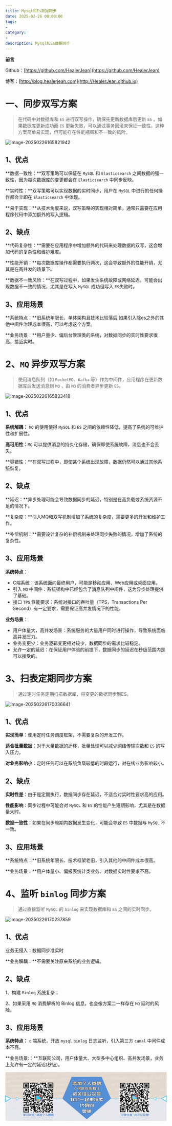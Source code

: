 ```yaml
---
title: Mysql和Es数据同步
date: 2025-02-26 00:00:00
tags: 
- 
category: 
- 
description: Mysql和Es数据同步
---
```


**前言**     

 Github：[https://github.com/HealerJean](https://github.com/HealerJean)         

 博客：[http://blog.healerjean.com](http://HealerJean.github.io)          

# 一、同步双写方案

> 在代码中对数据库和 `ES` 进行双写操作，确保先更新数据库后更新 `ES` 。如果数据库更新成功而 `ES` 更新失败，可以通过事务回滚来保证一致性。这种方案简单易实现，但可能存在性能瓶颈和不一致的风险。 

![image-20250226165821942](/Users/zhangyujin1/Desktop/HealerJean/HCode/HealerJean.github.io/blogImages/image-20250226165821942.png)

## 1、优点

**数据一致性：**双写策略可以保证在 `MySQL` 和 `Elasticsearch` 之间数据的强一致性，因为每次数据库的变更都会在 `Elasticsearch` 中同步反映。

**实时性：**双写策略可以实现数据的实时同步，用户在 `MySQL` 中进行的任何操作都会立即在 `Elasticsearch` 中体现。   

**易于实现：**从技术角度来说，双写策略的实现相对简单，通常只需要在应用程序代码中添加额外的写入逻辑。



## 2、缺点

**代码复杂性：**需要在应用程序中增加额外的代码来处理数据的双写，这会增加代码的复杂性和维护难度。   

**性能开销：**每次数据库操作都需要执行两次，这会导致额外的性能开销，尤其是在高并发的场景下。

**数据不一致风险：**在双写过程中，如果发生系统故障或网络延迟，可能会出现数据不一致的情况，尤其是在写入 `MySQL` 成功但写入 `ES`失败时。



## 3、应用场景

**系统特点：**旧系统年限长、单体架构且技术比较落后,如果引入除es之外的其他中间件治理成本很高，可以考虑这个方案。   

**业务场景：**用户量少、偏后台管理类的系统，对数据同步的实时性要求很高，接近实时。



# 2、`MQ` 异步双写方案

> 使用消息队列（如 `RocketMQ`、`Kafka` 等）作为中间件，应用程序在更新数据库后发送消息到 `MQ` ，由 `MQ` 的消费者异步更新 `ES`。

![image-20250226165833418](/Users/zhangyujin1/Desktop/HealerJean/HCode/HealerJean.github.io/blogImages/image-20250226165833418.png)



## **1、优点**

**系统解耦：** `MQ` 的使用使得 `MySQL` 和 `ES` 之间的依赖性降低，提高了系统的可维护性和扩展性。    

**高可用性：**`MQ` 可以提供消息的持久化存储，确保即使系统故障，消息也不会丢失。   

**容错性：**在双写过程中，即使某个系统出现故障，数据仍然可以通过其他系统恢复。



## 2、缺点

**延迟：**异步处理可能会导致数据同步的延迟，特别是在高负载或系统资源不足的情况下。   

**复杂度：**引入MQ和双写机制增加了系统的复杂度，需要更多的开发和维护工作。    

**补偿机制：**需要设计复杂的补偿机制来处理同步失败的情况，增加了系统的复杂性。

## **3、应用场景**

**系统特点**：

- C端系统：该系统面向最终用户，可能是移动应用、Web应用或桌面应用。
- 引入 `MQ` 中间件：系统架构中已经包含了消息队列中间件，这为异步处理提供了基础。
- 接口 `TPS` 性能要求：系统对接口的吞吐量（TPS，Transactions Per Second）有一定要求，需要保证高并发情况下的性能。

**业务场景**：

- 用户体量大，高并发场景：系统服务的大量用户同时进行操作，导致系统面临高并发压力。
- 业务变更少：业务逻辑变更相对较少，数据同步的需求比较稳定。
- 允许一定的延迟：在保证用户体验的前提下，数据同步的延迟在秒级范围内是可以接受的。

# 3、扫表定期同步方案

> 通过定时任务定期扫描数据库，将变更的数据同步到ES。

![image-20250226170036641](/Users/zhangyujin1/Desktop/HealerJean/HCode/HealerJean.github.io/blogImages/image-20250226170036641.png)

## 1、优点

**实现简单**：使用定时任务调度框架，不需要复杂的开发工作。   

**适合批量数据**：对于大量数据的迁移，批量处理可以减少网络传输次数和 `ES` 的写入压力。   

**对业务影响小**：定时任务可以在系统负载较低的时段运行，对在线业务影响较小。



## 2、缺点

**实时性差**：由于是定期执行，数据同步存在延迟，不适合对实时性要求高的应用。

**性能影响**：同步过程中可能会对 `MySQL` 和 `ES` 的性能产生短期影响，尤其是在数据量大时。

**数据一致性**：如果在同步周期内数据发生变化，可能会导致 `ES` 中数据与 `MySQL` 不一致。



## 3、应用场景

**系统特点：**旧系统年限长、技术框架老旧，引入其他的中间件成本很高。

**业务场景：**用户体量小、偏报表统计类业务、对数据实时性要求不高。



# 4、监听 `binlog` 同步方案

> 通过直接监听 `MySQL` 的 `binlog` 来实现数据库和 `ES` 之间的实时同步。
>

![image-20250226170237859](/Users/zhangyujin1/Desktop/HealerJean/HCode/HealerJean.github.io/blogImages/image-20250226170237859.png)



## 1、优点

业务无侵入：数据同步准实时    

**业务解耦：**不需要关注原来系统的业务逻辑。

## 2、缺点

1、构建 `Binlog` 系统复杂；   

2、如果采用 `MQ` 消费解析的 Binlog 信息，也会像方案二一样存在 `MQ` 延时的风险。

## 3、应用场景

**系统特点：** `c` 端系统，开放 `mysql` `binlog` 日志监听，引入第三方 `canal` 中间件成本不高。

**业务场景:：**互联网公司，用户体量大、大型多中心组织、高并发场景，业务上允许有一定的延迟(秒级)。









![ContactAuthor](https://raw.githubusercontent.com/HealerJean/HealerJean.github.io/master/assets/img/artical_bottom.jpg)



<!-- Gitalk 评论 start  -->

<link rel="stylesheet" href="https://unpkg.com/gitalk/dist/gitalk.css">

<script src="https://unpkg.com/gitalk@latest/dist/gitalk.min.js"></script> 
<div id="gitalk-container"></div>    
 <script type="text/javascript">
    var gitalk = new Gitalk({
		clientID: `1d164cd85549874d0e3a`,
		clientSecret: `527c3d223d1e6608953e835b547061037d140355`,
		repo: `HealerJean.github.io`,
		owner: 'HealerJean',
		admin: ['HealerJean'],
		id: 'H7KZvJtLbOuyg9cP',
    });
    gitalk.render('gitalk-container');
</script> 



<!-- Gitalk end -->



# 
